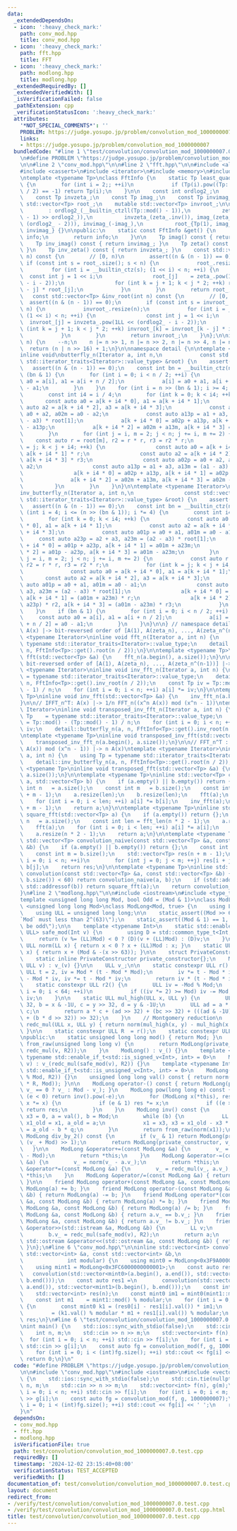 ```yaml
---
data:
  _extendedDependsOn:
  - icon: ':heavy_check_mark:'
    path: conv_mod.hpp
    title: conv_mod.hpp
  - icon: ':heavy_check_mark:'
    path: fft.hpp
    title: FFT
  - icon: ':heavy_check_mark:'
    path: modlong.hpp
    title: modlong.hpp
  _extendedRequiredBy: []
  _extendedVerifiedWith: []
  _isVerificationFailed: false
  _pathExtension: cpp
  _verificationStatusIcon: ':heavy_check_mark:'
  attributes:
    '*NOT_SPECIAL_COMMENTS*': ''
    PROBLEM: https://judge.yosupo.jp/problem/convolution_mod_1000000007
    links:
    - https://judge.yosupo.jp/problem/convolution_mod_1000000007
  bundledCode: "#line 1 \"test/convolution/convolution_mod_1000000007.0.test.cpp\"\
    \n#define PROBLEM \"https://judge.yosupo.jp/problem/convolution_mod_1000000007\"\
    \n\n#line 2 \"conv_mod.hpp\"\n\n#line 2 \"fft.hpp\"\n\n#include <algorithm>\n\
    #include <cassert>\n#include <iterator>\n#include <memory>\n#include <vector>\n\
    \ntemplate <typename Tp>\nclass FftInfo {\n    static Tp least_quadratic_nonresidue()\
    \ {\n        for (int i = 2;; ++i)\n            if (Tp(i).pow((Tp::mod() - 1)\
    \ / 2) == -1) return Tp(i);\n    }\n\n    const int ordlog2_;\n    const Tp zeta_;\n\
    \    const Tp invzeta_;\n    const Tp imag_;\n    const Tp invimag_;\n\n    mutable\
    \ std::vector<Tp> root_;\n    mutable std::vector<Tp> invroot_;\n\n    FftInfo()\n\
    \        : ordlog2_(__builtin_ctzll(Tp::mod() - 1)),\n          zeta_(least_quadratic_nonresidue().pow((Tp::mod()\
    \ - 1) >> ordlog2_)),\n          invzeta_(zeta_.inv()), imag_(zeta_.pow(1LL <<\
    \ (ordlog2_ - 2))), invimag_(-imag_),\n          root_{Tp(1), imag_}, invroot_{Tp(1),\
    \ invimag_} {}\n\npublic:\n    static const FftInfo &get() {\n        static FftInfo\
    \ info;\n        return info;\n    }\n\n    Tp imag() const { return imag_; }\n\
    \    Tp inv_imag() const { return invimag_; }\n    Tp zeta() const { return zeta_;\
    \ }\n    Tp inv_zeta() const { return invzeta_; }\n    const std::vector<Tp> &root(int\
    \ n) const {\n        // [0, n)\n        assert((n & (n - 1)) == 0);\n       \
    \ if (const int s = root_.size(); s < n) {\n            root_.resize(n);\n   \
    \         for (int i = __builtin_ctz(s); (1 << i) < n; ++i) {\n              \
    \  const int j = 1 << i;\n                root_[j]    = zeta_.pow(1LL << (ordlog2_\
    \ - i - 2));\n                for (int k = j + 1; k < j * 2; ++k) root_[k] = root_[k\
    \ - j] * root_[j];\n            }\n        }\n        return root_;\n    }\n \
    \   const std::vector<Tp> &inv_root(int n) const {\n        // [0, n)\n      \
    \  assert((n & (n - 1)) == 0);\n        if (const int s = invroot_.size(); s <\
    \ n) {\n            invroot_.resize(n);\n            for (int i = __builtin_ctz(s);\
    \ (1 << i) < n; ++i) {\n                const int j = 1 << i;\n              \
    \  invroot_[j] = invzeta_.pow(1LL << (ordlog2_ - i - 2));\n                for\
    \ (int k = j + 1; k < j * 2; ++k) invroot_[k] = invroot_[k - j] * invroot_[j];\n\
    \            }\n        }\n        return invroot_;\n    }\n};\n\ninline int fft_len(int\
    \ n) {\n    --n;\n    n |= n >> 1, n |= n >> 2, n |= n >> 4, n |= n >> 8;\n  \
    \  return (n | n >> 16) + 1;\n}\n\nnamespace detail {\n\ntemplate <typename Iterator>\n\
    inline void\nbutterfly_n(Iterator a, int n,\n            const std::vector<typename\
    \ std::iterator_traits<Iterator>::value_type> &root) {\n    assert(n > 0);\n \
    \   assert((n & (n - 1)) == 0);\n    const int bn = __builtin_ctz(n);\n    if\
    \ (bn & 1) {\n        for (int i = 0; i < n / 2; ++i) {\n            const auto\
    \ a0 = a[i], a1 = a[i + n / 2];\n            a[i] = a0 + a1, a[i + n / 2] = a0\
    \ - a1;\n        }\n    }\n    for (int i = n >> (bn & 1); i >= 4; i /= 4) {\n\
    \        const int i4 = i / 4;\n        for (int k = 0; k < i4; ++k) {\n     \
    \       const auto a0 = a[k + i4 * 0], a1 = a[k + i4 * 1];\n            const\
    \ auto a2 = a[k + i4 * 2], a3 = a[k + i4 * 3];\n            const auto a02p =\
    \ a0 + a2, a02m = a0 - a2;\n            const auto a13p = a1 + a3, a13m = (a1\
    \ - a3) * root[1];\n            a[k + i4 * 0] = a02p + a13p, a[k + i4 * 1] = a02p\
    \ - a13p;\n            a[k + i4 * 2] = a02m + a13m, a[k + i4 * 3] = a02m - a13m;\n\
    \        }\n        for (int j = i, m = 2; j < n; j += i, m += 2) {\n        \
    \    const auto r = root[m], r2 = r * r, r3 = r2 * r;\n            for (int k\
    \ = j; k < j + i4; ++k) {\n                const auto a0 = a[k + i4 * 0], a1 =\
    \ a[k + i4 * 1] * r;\n                const auto a2 = a[k + i4 * 2] * r2, a3 =\
    \ a[k + i4 * 3] * r3;\n                const auto a02p = a0 + a2, a02m = a0 -\
    \ a2;\n                const auto a13p = a1 + a3, a13m = (a1 - a3) * root[1];\n\
    \                a[k + i4 * 0] = a02p + a13p, a[k + i4 * 1] = a02p - a13p;\n \
    \               a[k + i4 * 2] = a02m + a13m, a[k + i4 * 3] = a02m - a13m;\n  \
    \          }\n        }\n    }\n}\n\ntemplate <typename Iterator>\ninline void\n\
    inv_butterfly_n(Iterator a, int n,\n                const std::vector<typename\
    \ std::iterator_traits<Iterator>::value_type> &root) {\n    assert(n > 0);\n \
    \   assert((n & (n - 1)) == 0);\n    const int bn = __builtin_ctz(n);\n    for\
    \ (int i = 4; i <= (n >> (bn & 1)); i *= 4) {\n        const int i4 = i / 4;\n\
    \        for (int k = 0; k < i4; ++k) {\n            const auto a0 = a[k + i4\
    \ * 0], a1 = a[k + i4 * 1];\n            const auto a2 = a[k + i4 * 2], a3 = a[k\
    \ + i4 * 3];\n            const auto a01p = a0 + a1, a01m = a0 - a1;\n       \
    \     const auto a23p = a2 + a3, a23m = (a2 - a3) * root[1];\n            a[k\
    \ + i4 * 0] = a01p + a23p, a[k + i4 * 1] = a01m + a23m;\n            a[k + i4\
    \ * 2] = a01p - a23p, a[k + i4 * 3] = a01m - a23m;\n        }\n        for (int\
    \ j = i, m = 2; j < n; j += i, m += 2) {\n            const auto r = root[m],\
    \ r2 = r * r, r3 = r2 * r;\n            for (int k = j; k < j + i4; ++k) {\n \
    \               const auto a0 = a[k + i4 * 0], a1 = a[k + i4 * 1];\n         \
    \       const auto a2 = a[k + i4 * 2], a3 = a[k + i4 * 3];\n                const\
    \ auto a01p = a0 + a1, a01m = a0 - a1;\n                const auto a23p = a2 +\
    \ a3, a23m = (a2 - a3) * root[1];\n                a[k + i4 * 0] = a01p + a23p,\
    \ a[k + i4 * 1] = (a01m + a23m) * r;\n                a[k + i4 * 2] = (a01p -\
    \ a23p) * r2, a[k + i4 * 3] = (a01m - a23m) * r3;\n            }\n        }\n\
    \    }\n    if (bn & 1) {\n        for (int i = 0; i < n / 2; ++i) {\n       \
    \     const auto a0 = a[i], a1 = a[i + n / 2];\n            a[i] = a0 + a1, a[i\
    \ + n / 2] = a0 - a1;\n        }\n    }\n}\n\n} // namespace detail\n\n// FFT_n:\
    \ A(x) |-> bit-reversed order of [A(1), A(zeta_n), ..., A(zeta_n^(n-1))]\ntemplate\
    \ <typename Iterator>\ninline void fft_n(Iterator a, int n) {\n    using Tp =\
    \ typename std::iterator_traits<Iterator>::value_type;\n    detail::butterfly_n(a,\
    \ n, FftInfo<Tp>::get().root(n / 2));\n}\n\ntemplate <typename Tp>\ninline void\
    \ fft(std::vector<Tp> &a) {\n    fft_n(a.begin(), a.size());\n}\n\n// IFFT_n:\
    \ bit-reversed order of [A(1), A(zeta_n), ..., A(zeta_n^(n-1))] |-> A(x)\ntemplate\
    \ <typename Iterator>\ninline void inv_fft_n(Iterator a, int n) {\n    using Tp\
    \ = typename std::iterator_traits<Iterator>::value_type;\n    detail::inv_butterfly_n(a,\
    \ n, FftInfo<Tp>::get().inv_root(n / 2));\n    const Tp iv = Tp::mod() - (Tp::mod()\
    \ - 1) / n;\n    for (int i = 0; i < n; ++i) a[i] *= iv;\n}\n\ntemplate <typename\
    \ Tp>\ninline void inv_fft(std::vector<Tp> &a) {\n    inv_fft_n(a.begin(), a.size());\n\
    }\n\n// IFFT_n^T: A(x) |-> 1/n FFT_n((x^n A(x)) mod (x^n - 1))\ntemplate <typename\
    \ Iterator>\ninline void transposed_inv_fft_n(Iterator a, int n) {\n    using\
    \ Tp    = typename std::iterator_traits<Iterator>::value_type;\n    const Tp iv\
    \ = Tp::mod() - (Tp::mod() - 1) / n;\n    for (int i = 0; i < n; ++i) a[i] *=\
    \ iv;\n    detail::butterfly_n(a, n, FftInfo<Tp>::get().inv_root(n / 2));\n}\n\
    \ntemplate <typename Tp>\ninline void transposed_inv_fft(std::vector<Tp> &a) {\n\
    \    transposed_inv_fft_n(a.begin(), a.size());\n}\n\n// FFT_n^T : FFT_n((x^n\
    \ A(x)) mod (x^n - 1)) |-> n A(x)\ntemplate <typename Iterator>\ninline void transposed_fft_n(Iterator\
    \ a, int n) {\n    using Tp = typename std::iterator_traits<Iterator>::value_type;\n\
    \    detail::inv_butterfly_n(a, n, FftInfo<Tp>::get().root(n / 2));\n}\n\ntemplate\
    \ <typename Tp>\ninline void transposed_fft(std::vector<Tp> &a) {\n    transposed_fft_n(a.begin(),\
    \ a.size());\n}\n\ntemplate <typename Tp>\ninline std::vector<Tp> convolution_fft(std::vector<Tp>\
    \ a, std::vector<Tp> b) {\n    if (a.empty() || b.empty()) return {};\n    const\
    \ int n   = a.size();\n    const int m   = b.size();\n    const int len = fft_len(n\
    \ + m - 1);\n    a.resize(len);\n    b.resize(len);\n    fft(a);\n    fft(b);\n\
    \    for (int i = 0; i < len; ++i) a[i] *= b[i];\n    inv_fft(a);\n    a.resize(n\
    \ + m - 1);\n    return a;\n}\n\ntemplate <typename Tp>\ninline std::vector<Tp>\
    \ square_fft(std::vector<Tp> a) {\n    if (a.empty()) return {};\n    const int\
    \ n   = a.size();\n    const int len = fft_len(n * 2 - 1);\n    a.resize(len);\n\
    \    fft(a);\n    for (int i = 0; i < len; ++i) a[i] *= a[i];\n    inv_fft(a);\n\
    \    a.resize(n * 2 - 1);\n    return a;\n}\n\ntemplate <typename Tp>\ninline\
    \ std::vector<Tp> convolution_naive(const std::vector<Tp> &a, const std::vector<Tp>\
    \ &b) {\n    if (a.empty() || b.empty()) return {};\n    const int n = a.size();\n\
    \    const int m = b.size();\n    std::vector<Tp> res(n + m - 1);\n    for (int\
    \ i = 0; i < n; ++i)\n        for (int j = 0; j < m; ++j) res[i + j] += a[i] *\
    \ b[j];\n    return res;\n}\n\ntemplate <typename Tp>\ninline std::vector<Tp>\
    \ convolution(const std::vector<Tp> &a, const std::vector<Tp> &b) {\n    if (std::min(a.size(),\
    \ b.size()) < 60) return convolution_naive(a, b);\n    if (std::addressof(a) ==\
    \ std::addressof(b)) return square_fft(a);\n    return convolution_fft(a, b);\n\
    }\n#line 2 \"modlong.hpp\"\n\n#include <iostream>\n#include <type_traits>\n\n\
    template <unsigned long long Mod, bool Odd = (Mod & 1)>\nclass ModLong;\n\ntemplate\
    \ <unsigned long long Mod>\nclass ModLong<Mod, true> {\n    using LL  = long long;\n\
    \    using ULL = unsigned long long;\n\n    static_assert((Mod >> 63) == 0, \"\
    `Mod` must less than 2^(63)\");\n    static_assert((Mod & 1) == 1, \"`Mod` must\
    \ be odd\");\n\n    template <typename Int>\n    static std::enable_if_t<std::is_integral_v<Int>,\
    \ ULL> safe_mod(Int v) {\n        using D = std::common_type_t<Int, LL>;\n   \
    \     return (v %= (LL)Mod) < 0 ? (D)(v + (LL)Mod) : (D)v;\n    }\n\n    static\
    \ ULL norm(LL x) { return x < 0 ? x + (LL)Mod : x; }\n    static ULL norm(ULL\
    \ x) { return x + (Mod & -(x >> 63)); }\n\n    struct PrivateConstructor {};\n\
    \    static inline PrivateConstructor private_constructor{};\n    ModLong(PrivateConstructor,\
    \ ULL v) : v_(v) {}\n\n    ULL v_;\n\n    static constexpr ULL r() {\n       \
    \ ULL t = 2, iv = Mod * (t - Mod * Mod);\n        iv *= t - Mod * iv, iv *= t\
    \ - Mod * iv, iv *= t - Mod * iv;\n        return iv * (t - Mod * iv);\n    }\n\
    \    static constexpr ULL r2() {\n        ULL iv = -Mod % Mod;\n        for (int\
    \ i = 0; i < 64; ++i)\n            if ((iv *= 2) >= Mod) iv -= Mod;\n        return\
    \ iv;\n    }\n\n    static ULL mul_high(ULL x, ULL y) {\n        ULL a = x >>\
    \ 32, b = x & -1U, c = y >> 32, d = y & -1U;\n        ULL ad = a * d, bc = b *\
    \ c;\n        return a * c + (ad >> 32) + (bc >> 32) + (((ad & -1U) + (bc & -1U)\
    \ + (b * d >> 32)) >> 32);\n    }\n    // Montgomery reduction\n    static ULL\
    \ redc_mul(ULL x, ULL y) { return norm(mul_high(x, y) - mul_high(x * y * R, Mod));\
    \ }\n\n    static constexpr ULL R  = r();\n    static constexpr ULL R2 = r2();\n\
    \npublic:\n    static unsigned long long mod() { return Mod; }\n    static ModLong\
    \ from_raw(unsigned long long v) {\n        return ModLong(private_constructor,\
    \ redc_mul(v, R2));\n    }\n    ModLong() : v_() {}\n    template <typename Int,\
    \ typename std::enable_if_t<std::is_signed_v<Int>, int> = 0>\n    ModLong(Int\
    \ v) : v_(redc_mul(safe_mod(v), R2)) {}\n    template <typename Int, typename\
    \ std::enable_if_t<std::is_unsigned_v<Int>, int> = 0>\n    ModLong(Int v) : v_(redc_mul(v\
    \ % Mod, R2)) {}\n    unsigned long long val() const { return norm(-mul_high(v_\
    \ * R, Mod)); }\n\n    ModLong operator-() const { return ModLong(private_constructor,\
    \ v_ == 0 ? v_ : Mod - v_); }\n    ModLong pow(long long e) const {\n        if\
    \ (e < 0) return inv().pow(-e);\n        for (ModLong x(*this), res(from_raw(1));;\
    \ x *= x) {\n            if (e & 1) res *= x;\n            if ((e >>= 1) == 0)\
    \ return res;\n        }\n    }\n    ModLong inv() const {\n        LL x1 = 1,\
    \ x3 = 0, a = val(), b = Mod;\n        while (b) {\n            LL q = a / b,\
    \ x1_old = x1, a_old = a;\n            x1 = x3, x3 = x1_old - x3 * q, a = b, b\
    \ = a_old - b * q;\n        }\n        return from_raw(norm(x1));\n    }\n   \
    \ ModLong div_by_2() const {\n        if (v_ & 1) return ModLong(private_constructor,\
    \ (v_ + Mod) >> 1);\n        return ModLong(private_constructor, v_ >> 1);\n \
    \   }\n\n    ModLong &operator+=(const ModLong &a) {\n        v_ = norm(v_ + a.v_\
    \ - Mod);\n        return *this;\n    }\n    ModLong &operator-=(const ModLong\
    \ &a) {\n        v_ = norm(v_ - a.v_);\n        return *this;\n    }\n    ModLong\
    \ &operator*=(const ModLong &a) {\n        v_ = redc_mul(v_, a.v_);\n        return\
    \ *this;\n    }\n    ModLong &operator/=(const ModLong &a) { return *this *= a.inv();\
    \ }\n\n    friend ModLong operator+(const ModLong &a, const ModLong &b) { return\
    \ ModLong(a) += b; }\n    friend ModLong operator-(const ModLong &a, const ModLong\
    \ &b) { return ModLong(a) -= b; }\n    friend ModLong operator*(const ModLong\
    \ &a, const ModLong &b) { return ModLong(a) *= b; }\n    friend ModLong operator/(const\
    \ ModLong &a, const ModLong &b) { return ModLong(a) /= b; }\n    friend bool operator==(const\
    \ ModLong &a, const ModLong &b) { return a.v_ == b.v_; }\n    friend bool operator!=(const\
    \ ModLong &a, const ModLong &b) { return a.v_ != b.v_; }\n    friend std::istream\
    \ &operator>>(std::istream &a, ModLong &b) {\n        LL v;\n        a >> v;\n\
    \        b.v_ = redc_mul(safe_mod(v), R2);\n        return a;\n    }\n    friend\
    \ std::ostream &operator<<(std::ostream &a, const ModLong &b) { return a << b.val();\
    \ }\n};\n#line 6 \"conv_mod.hpp\"\n\ninline std::vector<int> convolution_mod(const\
    \ std::vector<int> &a, const std::vector<int> &b,\n                          \
    \              int modular) {\n    using mint0 = ModLong<0x3F9A000000000001>;\n\
    \    using mint1 = ModLong<0x3FC6000000000001>;\n    const auto res0 =\n     \
    \   convolution(std::vector<mint0>(a.begin(), a.end()), std::vector<mint0>(b.begin(),\
    \ b.end()));\n    const auto res1 =\n        convolution(std::vector<mint1>(a.begin(),\
    \ a.end()), std::vector<mint1>(b.begin(), b.end()));\n    const int n = res0.size();\n\
    \    std::vector<int> res(n);\n    const mint0 im1 = mint0(mint1::mod()).inv();\n\
    \    const int m1    = mint1::mod() % modular;\n    for (int i = 0; i < n; ++i)\
    \ {\n        const mint0 k1 = (res0[i] - res1[i].val()) * im1;\n        res[i]\
    \         = (k1.val() % modular * m1 + res1[i].val()) % modular;\n    }\n    return\
    \ res;\n}\n#line 6 \"test/convolution/convolution_mod_1000000007.0.test.cpp\"\n\
    \nint main() {\n    std::ios::sync_with_stdio(false);\n    std::cin.tie(nullptr);\n\
    \    int n, m;\n    std::cin >> n >> m;\n    std::vector<int> f(n), g(m);\n  \
    \  for (int i = 0; i < n; ++i) std::cin >> f[i];\n    for (int i = 0; i < m; ++i)\
    \ std::cin >> g[i];\n    const auto fg = convolution_mod(f, g, 1000000007);\n\
    \    for (int i = 0; i < (int)fg.size(); ++i) std::cout << fg[i] << ' ';\n   \
    \ return 0;\n}\n"
  code: "#define PROBLEM \"https://judge.yosupo.jp/problem/convolution_mod_1000000007\"\
    \n\n#include \"conv_mod.hpp\"\n#include <iostream>\n#include <vector>\n\nint main()\
    \ {\n    std::ios::sync_with_stdio(false);\n    std::cin.tie(nullptr);\n    int\
    \ n, m;\n    std::cin >> n >> m;\n    std::vector<int> f(n), g(m);\n    for (int\
    \ i = 0; i < n; ++i) std::cin >> f[i];\n    for (int i = 0; i < m; ++i) std::cin\
    \ >> g[i];\n    const auto fg = convolution_mod(f, g, 1000000007);\n    for (int\
    \ i = 0; i < (int)fg.size(); ++i) std::cout << fg[i] << ' ';\n    return 0;\n\
    }\n"
  dependsOn:
  - conv_mod.hpp
  - fft.hpp
  - modlong.hpp
  isVerificationFile: true
  path: test/convolution/convolution_mod_1000000007.0.test.cpp
  requiredBy: []
  timestamp: '2024-12-02 23:15:40+08:00'
  verificationStatus: TEST_ACCEPTED
  verifiedWith: []
documentation_of: test/convolution/convolution_mod_1000000007.0.test.cpp
layout: document
redirect_from:
- /verify/test/convolution/convolution_mod_1000000007.0.test.cpp
- /verify/test/convolution/convolution_mod_1000000007.0.test.cpp.html
title: test/convolution/convolution_mod_1000000007.0.test.cpp
---
```

